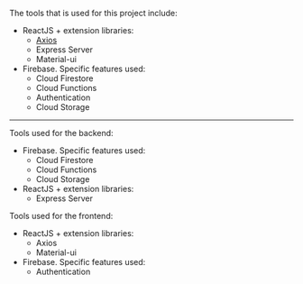 The tools that is used for this project include:
- ReactJS + extension libraries:
    - [Axios](https://www.npmjs.com/package/axios)
    - Express Server
    - Material-ui
- Firebase. Specific features used:
    - Cloud Firestore
    - Cloud Functions
    - Authentication
    - Cloud Storage
---
Tools used for the backend:
- Firebase. Specific features used:
    - Cloud Firestore
    - Cloud Functions
    - Cloud Storage
- ReactJS + extension libraries:
    - Express Server

Tools used for the frontend:
- ReactJS + extension libraries:
    - Axios
    - Material-ui
- Firebase. Specific features used:
    - Authentication
